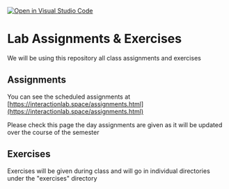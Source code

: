 [![Open in Visual Studio Code](https://classroom.github.com/assets/open-in-vscode-f059dc9a6f8d3a56e377f745f24479a46679e63a5d9fe6f495e02850cd0d8118.svg)](https://classroom.github.com/online_ide?assignment_repo_id=6891864&assignment_repo_type=AssignmentRepo)
# Lab Assignments & Exercises

We will be using this repository all class assignments and exercises

## Assignments

You can see the scheduled assignments at [https://interactionlab.space/assignments.html](https://interactionlab.space/assignments.html)

Please check this page the day assignments are given as it will be updated over the course of the semester

## Exercises

Exercises will be given during class and will go in individual directories under the "exercises" directory
